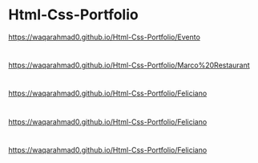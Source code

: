 # Html-Css-Portfolio
https://waqarahmad0.github.io/Html-Css-Portfolio/Evento
#
https://waqarahmad0.github.io/Html-Css-Portfolio/Marco%20Restaurant
#
https://waqarahmad0.github.io/Html-Css-Portfolio/Feliciano
#
https://waqarahmad0.github.io/Html-Css-Portfolio/Feliciano
#
https://waqarahmad0.github.io/Html-Css-Portfolio/Feliciano
